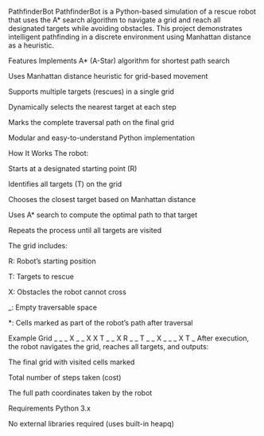 PathfinderBot
PathfinderBot is a Python-based simulation of a rescue robot that uses the A* search algorithm to navigate a grid and reach all designated targets while avoiding obstacles. This project demonstrates intelligent pathfinding in a discrete environment using Manhattan distance as a heuristic.

Features
Implements A* (A-Star) algorithm for shortest path search

Uses Manhattan distance heuristic for grid-based movement

Supports multiple targets (rescues) in a single grid

Dynamically selects the nearest target at each step

Marks the complete traversal path on the final grid

Modular and easy-to-understand Python implementation

How It Works
The robot:

Starts at a designated starting point (R)

Identifies all targets (T) on the grid

Chooses the closest target based on Manhattan distance

Uses A* search to compute the optimal path to that target

Repeats the process until all targets are visited

The grid includes:

R: Robot’s starting position

T: Targets to rescue

X: Obstacles the robot cannot cross

_: Empty traversable space

*: Cells marked as part of the robot’s path after traversal

Example Grid
_ _ _ X _
_ X X T _
_ X R _ _
T _ _ X _
_ _ X T _
After execution, the robot navigates the grid, reaches all targets, and outputs:

The final grid with visited cells marked

Total number of steps taken (cost)

The full path coordinates taken by the robot

Requirements
Python 3.x

No external libraries required (uses built-in heapq)
